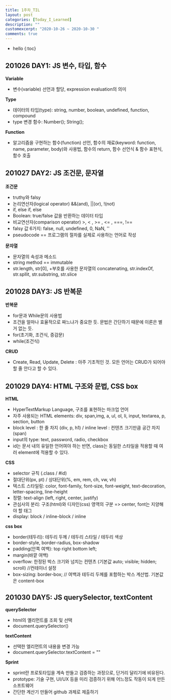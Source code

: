 ```yaml
---
title: 1주차_TIL
layout: post
categories: [Today_I_Learned]
description: ""
customexcerpt: "2020-10-26 ~ 2020-10-30 "
comments: true
---
```


* hello
{:toc}


## 201026 DAY1: JS 변수, 타입, 함수 ##

 **Variable**
 - 변수(variable) 선언과 할당, expression evaluation의 의미
 
 **Type** 
 - 데이터의 타입(type): string, number, boolean, undefined, function, compound
 - type 변경 함수: Number(); String();
 
 **Function** 
 - 알고리즘을 구현하는 함수(function) 선언, 함수의 재료(keyword: function, name, parameter, body)와 사용법, 함수의 return, 함수 선언식 & 함수 표현식, 함수 호출


## 201027 DAY2: JS 조건문, 문자열 ##

 **조건문**
 - truthy와 falsy
 - 논리연산자(logical operator) &&(and), ||(or), !(not)
 - if, else if, else
 - Boolean: true/false 값을 반환하는 데이터 타입
 - 비교연산자(comparison operator) >, < , >= , <= , ===, !==
 - falsy 값 6가지: false, null, undefined, 0, NaN, ''
 - pseudocode == 프로그램의 절차를 실제로 사용하는 언어로 작성 
 
 **문자열** 
 - 문자열의 속성과 메소드
 - string method == immutable
 - str.length, str[0], +부호를 사용한 문자열의 concatenating, str.indexOf, str.spllit, str.substring, str.slice


## 201028 DAY3: JS 반복문 ##

 **반복문**
 - for문과 While문의 사용법
 - 조건을 얼마나 효율적으로 짜느냐가 중요한 듯. 문법은 간단하기 때문에 이론은 별 거 없는 듯.
 - for(초기화, 조건식, 증감문)
 - while(조건식)
 
 **CRUD** 
 - Create, Read, Update, Delete : 아주 기초적인 것. 모든 언어는 CRUD가 되어야 할 줄 안다고 할 수 있다.
 
 
 ## 201029 DAY4: HTML 구조와 문법, CSS box ##
 
 **HTML**
 - HyperTextMarkup Language, 구조를 표현하는 마크업 언어
 - 자주 사용되는 HTML elements: div, span,img, a, ul, ol, li, input, textarea, p, section, button
 - block level : 한 줄 차지 (div, p, h1) / inline level : 컨텐츠 크기만큼 공간 차지 (span)
 - input의 type: text, password, radio, checkbox
 - id는 문서 내의 유일한 언어여야 하는 반면, class는 동일한 스타일을 적용할 때 여러 element에 적용할 수 있다.
 
 **CSS** 
 - selector 규칙 (.class / #id) 
 - 절대단위(px, pt) / 상대단위(%, em, rem, ch, vw, vh)
 - 텍스트 스타일링: color, font-family, font-size, font-weight, text-decoration, letter-spacing, line-height
 - 정렬: text-align (left, right, center, justify)
 - 관심사의 분리: 구조(html)와 디자인(css) 영역의 구분 => center, font는 지양해야 할 태그
 - display: block / inline-block / inline
 
 **css box**
 - border(테두리): 테두리 두께 / 테두리 스타일 / 테두리 색상
 - border-style, border-radius, box-shadow
 - padding(안쪽 여백): top right bottom left; 
 - margin(바깥 여백) 
 - overflow: 한정된 박스 크기와 넘치는 컨텐츠 (기본값 auto; visible; hidden; scroll) //컨테이너 설정
 - box-sizing: border-box; // 여백과 테두리 두께를 포함하는 박스 계산법. 기본값은 content-box
 

## 201030 DAY5: JS querySelector, textContent ##

 **querySelector**
 - html의 옐리먼트를 조회 및 선택
 - document.querySelector()
 
 **textContent** 
 - 선택한 엘리먼트의 내용을 변경 가능
 - document.querySelector.textContent = ""
 
 **Sprint**
 - sprint란 프로토타입을 계속 만들고 검증하는 과정으로, 단거리 달리기에 비유된다.
 - prototype: 기술 구현, UI/UX 등을 미리 검증하기 위해 어느정도 작동이 되게 만든 소프트웨어
 - 간단한 계산기 만들어 github 과제로 제출하기
